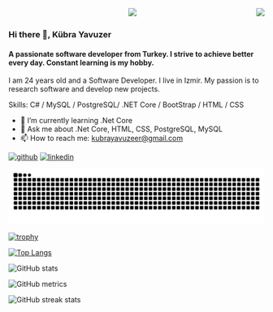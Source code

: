   <img src="https://komarev.com/ghpvc/?username=hanzelkaraagac&&style=plastics&&color=green" align="right"/> </p>

<p align="center"><img src="https://i.imgur.com/A6bWGFl.gif"/>

 

### Hi there 👋, Kübra Yavuzer
#### A passionate software developer from Turkey. I strive to achieve better every day. Constant learning is my hobby.
I am 24 years old and a Software Developer. I live in Izmir. My passion is to research software and develop new projects.


Skills: C# / MySQL / PostgreSQL/ .NET Core / BootStrap / HTML / CSS

- 🌱 I’m currently learning .Net Core 
- 💬 Ask me about .Net Core, HTML, CSS, PostgreSQL, MySQL 
- 📫 How to reach me: kubrayavuzeer@gmail.com 


[<img src='https://cdn.jsdelivr.net/npm/simple-icons@3.0.1/icons/github.svg' alt='github' height='40'>](https://github.com/kubrayavuzer)  [<img src='https://cdn.jsdelivr.net/npm/simple-icons@3.0.1/icons/linkedin.svg' alt='linkedin' height='40'>](https://www.linkedin.com/in/kübrayavuzer/)  

![](https://github.com/BEPb/BEPb/raw/output/github-contribution-grid-snake.svg)

[![trophy](https://github-profile-trophy.vercel.app/?username=kubrayavuzer)](https://github.com/ryo-ma/github-profile-trophy)

[![Top Langs](https://github-readme-stats.vercel.app/api/top-langs/?username=kubrayavuzer)](https://github.com/anuraghazra/github-readme-stats)

![GitHub stats](https://github-readme-stats.vercel.app/api?username=kubrayavuzer&show_icons=true)  

![GitHub metrics](https://metrics.lecoq.io/kubrayavuzer)  

![GitHub streak stats](https://streak-stats.demolab.com/?user=kubrayavuzer)  

